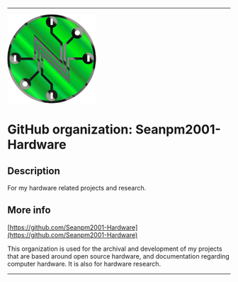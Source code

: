 
***

![LowQuality_Seanpm2001-Hardware_Icon.png failed to load. The file may be missing or corrupt. Check the file path for errors first.](/AdditionalInfo/1/Seanpm2001-Hardware/LowQuality_Seanpm2001-Hardware_Icon.png)

# GitHub organization: Seanpm2001-Hardware

## Description

For my hardware related projects and research.

## More info

[https://github.com/Seanpm2001-Hardware](https://github.com/Seanpm2001-Hardware)

This organization is used for the archival and development of my projects that are based around open source hardware, and documentation regarding computer hardware. It is also for hardware research.

***
